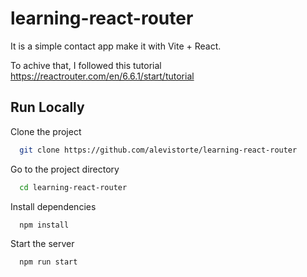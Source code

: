 
# learning-react-router

It is a simple contact app make it with Vite + React. 


To achive that, I followed this tutorial https://reactrouter.com/en/6.6.1/start/tutorial 


## Run Locally

Clone the project

```bash
  git clone https://github.com/alevistorte/learning-react-router
```

Go to the project directory

```bash
  cd learning-react-router
```

Install dependencies

```bash
  npm install
```

Start the server

```bash
  npm run start
```

